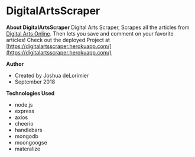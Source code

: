 # DigitalArtsScraper

**About DigitalArtsScraper**
Digital Arts Scraper, Scrapes all the articles from [Digital Arts Online](https://www.digitalartsonline.co.uk/news/). Then lets you save and comment on your favorite articles!
Check out the deployed Project at [https://digitalartsscraper.herokuapp.com/](https://digitalartsscraper.herokuapp.com/)

**Author**
- Created by Joshua deLorimier
- September 2018

**Technologies Used**
- node.js
- express
- axios
- cheerio
- handlebars
- mongodb
- moongoogse
- materalize